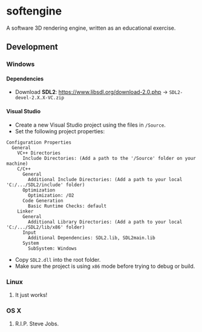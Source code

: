# softengine
A software 3D rendering engine, written as an educational exercise.

## Development

### Windows

#### Dependencies

- Download **SDL2**: https://www.libsdl.org/download-2.0.php -> `SDL2-devel-2.X.X-VC.zip`

#### Visual Studio
- Create a new Visual Studio project using the files in `/Source`.
- Set the following project properties:

```
Configuration Properties
  General
    VC++ Directories
      Include Directories: (Add a path to the '/Source' folder on your machine)
    C/C++
      General
        Additional Include Directories: (Add a path to your local 'C:/.../SDL2/include' folder)
      Optimization
        Optimization: /O2
      Code Generation
        Basic Runtime Checks: default
    Linker
      General
        Additional Library Directories: (Add a path to your local 'C:/.../SDL2/lib/x86' folder)
      Input
        Additional Dependencies: SDL2.lib, SDL2main.lib
      System
        SubSystem: Windows
```

- Copy `SDL2.dll` into the root folder.
- Make sure the project is using `x86` mode before trying to debug or build.

### Linux
1. It just works!

### OS X
1. R.I.P. Steve Jobs.